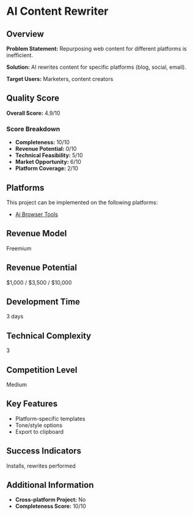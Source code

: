 # AI Content Rewriter

## Overview
**Problem Statement:** Repurposing web content for different platforms is inefficient.

**Solution:** AI rewrites content for specific platforms (blog, social, email).

**Target Users:** Marketers, content creators

## Quality Score
**Overall Score:** 4.9/10

### Score Breakdown
- **Completeness:** 10/10
- **Revenue Potential:** 0/10
- **Technical Feasibility:** 5/10
- **Market Opportunity:** 6/10
- **Platform Coverage:** 2/10

## Platforms
This project can be implemented on the following platforms:
- [Ai Browser Tools](./platforms/ai-browser-tools/)

## Revenue Model
Freemium

## Revenue Potential
$1,000 / $3,500 / $10,000

## Development Time
3 days

## Technical Complexity
3

## Competition Level
Medium

## Key Features
- Platform-specific templates
- Tone/style options
- Export to clipboard

## Success Indicators
Installs, rewrites performed

## Additional Information
- **Cross-platform Project:** No
- **Completeness Score:** 10/10
